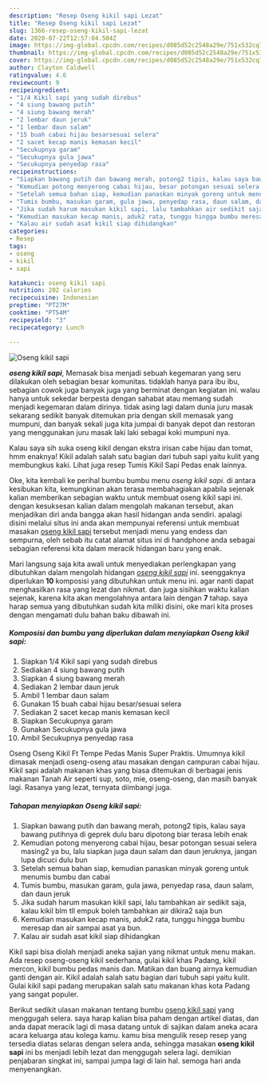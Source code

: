 ```yaml
---
description: "Resep Oseng kikil sapi Lezat"
title: "Resep Oseng kikil sapi Lezat"
slug: 1366-resep-oseng-kikil-sapi-lezat
date: 2020-07-22T12:57:04.504Z
image: https://img-global.cpcdn.com/recipes/d085d52c2548a29e/751x532cq70/oseng-kikil-sapi-foto-resep-utama.jpg
thumbnail: https://img-global.cpcdn.com/recipes/d085d52c2548a29e/751x532cq70/oseng-kikil-sapi-foto-resep-utama.jpg
cover: https://img-global.cpcdn.com/recipes/d085d52c2548a29e/751x532cq70/oseng-kikil-sapi-foto-resep-utama.jpg
author: Clayton Caldwell
ratingvalue: 4.6
reviewcount: 9
recipeingredient:
- "1/4 Kikil sapi yang sudah direbus"
- "4 siung bawang putih"
- "4 siung bawang merah"
- "2 lembar daun jeruk"
- "1 lembar daun salam"
- "15 buah cabai hijau besarsesuai selera"
- "2 sacet kecap manis kemasan kecil"
- "Secukupnya garam"
- "Secukupnya gula jawa"
- "Secukupnya penyedap rasa"
recipeinstructions:
- "Siapkan bawang putih dan bawang merah, potong2 tipis, kalau saya bawang putihnya di geprek dulu baru dipotong biar terasa lebih enak"
- "Kemudian potong menyerong cabai hijau, besar potongan sesuai selera masing2 ya bu, lalu siapkan juga daun salam dan daun jeruknya, jangan lupa dicuci dulu bun"
- "Setelah semua bahan siap, kemudian panaskan minyak goreng untuk menumis bumbu dan cabai"
- "Tumis bumbu, masukan garam, gula jawa, penyedap rasa, daun salam, dan daun jeruk"
- "Jika sudah harum masukan kikil sapi, lalu tambahkan air sedikit saja, kalau kikil blm tll empuk boleh tambahkan air dikira2 saja bun"
- "Kemudian masukan kecap manis, aduk2 rata, tunggu hingga bumbu meresap dan air sampai asat ya bun."
- "Kalau air sudah asat kikil siap dihidangkan"
categories:
- Resep
tags:
- oseng
- kikil
- sapi

katakunci: oseng kikil sapi 
nutrition: 202 calories
recipecuisine: Indonesian
preptime: "PT27M"
cooktime: "PT54M"
recipeyield: "3"
recipecategory: Lunch

---
```



![Oseng kikil sapi](https://img-global.cpcdn.com/recipes/d085d52c2548a29e/751x532cq70/oseng-kikil-sapi-foto-resep-utama.jpg)

<b><i>oseng kikil sapi</i></b>, Memasak bisa menjadi sebuah kegemaran yang seru dilakukan oleh sebagian besar komunitas. tidaklah hanya para ibu ibu, sebagian cowok juga banyak juga yang berminat dengan kegiatan ini. walau hanya untuk sekedar berpesta dengan sahabat atau memang sudah menjadi kegemaran dalam dirinya. tidak asing lagi dalam dunia juru masak sekarang sedikit banyak ditemukan pria dengan skill memasak yang mumpuni, dan banyak sekali juga kita jumpai di banyak depot dan restoran yang menggunakan juru masak laki laki sebagai koki mumpuni nya.

Kalau saya sih suka oseng kikil dengan ekstra irisan cabe hijau dan tomat, hmm enaknya! Kikil adalah salah satu bagian dari tubuh sapi yaitu kulit yang membungkus kaki. Lihat juga resep Tumis Kikil Sapi Pedas enak lainnya.

Oke, kita kembali ke perihal bumbu bumbu menu <i>oseng kikil sapi</i>. di antara kesibukan kita, kemungkinan akan terasa membahagiakan apabila sejenak kalian memberikan sebagian waktu untuk membuat oseng kikil sapi ini. dengan kesuksesan kalian dalam mengolah makanan tersebut, akan menjadikan diri anda bangga akan hasil hidangan anda sendiri. apalagi disini melalui situs ini anda akan mempunyai referensi untuk membuat masakan <u>oseng kikil sapi</u> tersebut menjadi menu yang endess dan sempurna, oleh sebab itu catat alamat situs ini di handphone anda sebagai sebagian referensi kita dalam meracik hidangan baru yang enak.


Mari langsung saja kita awali untuk menyediakan perlengkapan yang dibutuhkan dalam mengolah hidangan <u><i>oseng kikil sapi</i></u> ini. seenggaknya diperlukan <b>10</b> komposisi yang dibutuhkan untuk menu ini. agar nanti dapat menghasilkan rasa yang lezat dan nikmat. dan juga sisihkan waktu kalian sejenak, karena kita akan mengolahnya antara lain dengan <b>7</b> tahap. saya harap semua yang dibutuhkan sudah kita miliki disini, oke mari kita proses dengan mengamati dulu bahan baku dibawah ini.

<!--inarticleads1-->

##### Komposisi dan bumbu yang diperlukan dalam menyiapkan Oseng kikil sapi:

1. Siapkan 1/4 Kikil sapi yang sudah direbus
1. Sediakan 4 siung bawang putih
1. Siapkan 4 siung bawang merah
1. Sediakan 2 lembar daun jeruk
1. Ambil 1 lembar daun salam
1. Gunakan 15 buah cabai hijau besar/sesuai selera
1. Sediakan 2 sacet kecap manis kemasan kecil
1. Siapkan Secukupnya garam
1. Gunakan Secukupnya gula jawa
1. Ambil Secukupnya penyedap rasa


Oseng Oseng Kikil Ft Tempe Pedas Manis Super Praktis. Umumnya kikil dimasak menjadi oseng-oseng atau masakan dengan campuran cabai hijau. Kikil sapi adalah makanan khas yang biasa ditemukan di berbagai jenis makanan Tanah Air seperti sup, soto, mie, oseng-oseng, dan masih banyak lagi. Rasanya yang lezat, ternyata diimbangi juga. 

<!--inarticleads2-->

##### Tahapan menyiapkan Oseng kikil sapi:

1. Siapkan bawang putih dan bawang merah, potong2 tipis, kalau saya bawang putihnya di geprek dulu baru dipotong biar terasa lebih enak
1. Kemudian potong menyerong cabai hijau, besar potongan sesuai selera masing2 ya bu, lalu siapkan juga daun salam dan daun jeruknya, jangan lupa dicuci dulu bun
1. Setelah semua bahan siap, kemudian panaskan minyak goreng untuk menumis bumbu dan cabai
1. Tumis bumbu, masukan garam, gula jawa, penyedap rasa, daun salam, dan daun jeruk
1. Jika sudah harum masukan kikil sapi, lalu tambahkan air sedikit saja, kalau kikil blm tll empuk boleh tambahkan air dikira2 saja bun
1. Kemudian masukan kecap manis, aduk2 rata, tunggu hingga bumbu meresap dan air sampai asat ya bun.
1. Kalau air sudah asat kikil siap dihidangkan


Kikil sapi bisa diolah menjadi aneka sajian yang nikmat untuk menu makan. Ada resep oseng-oseng kikil sederhana, gulai kikil khas Padang, kikil mercon, kikil bumbu pedas manis dan. Matikan dan buang airnya kemudian ganti dengan air. Kikil adalah salah satu bagian dari tubuh sapi yaitu kulit. Gulai kikil sapi padang merupakan salah satu makanan khas kota Padang yang sangat populer. 

Berikut sedikit ulasan makanan tentang bumbu <u>oseng kikil sapi</u> yang menggugah selera. saya harap kalian bisa paham dengan artikel diatas, dan anda dapat meracik lagi di masa datang untuk di sajikan dalam aneka acara acara keluarga atau kolega kamu. kamu bisa mengulik resep resep yang tersedia diatas selaras dengan selera anda, sehingga masakan <b>oseng kikil sapi</b> ini bs menjadi lebih lezat dan menggugah selera lagi. demikian penjabaran singkat ini, sampai jumpa lagi di lain hal. semoga hari anda menyenangkan.
